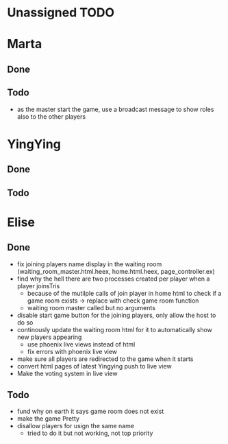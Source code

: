 # Unassigned TODO

# Marta
## Done
## Todo
- as the master start the game, use a broadcast message to show roles also to the other players

# YingYing
## Done
## Todo

# Elise
## Done
- fix joining players name display in the waiting room (waiting_room_master.html.heex, home.html.heex, page_controller.ex)
- find why the hell there are two processes created per player when a player joinsTris
    - because of the mutilple calls of join player in home html to check if a game room exists -> replace with check game room function
    - waiting room master called but no arguments
- disable start game button for the joining players, only allow the host to do so
- continously update the waiting room html for it to automatically show new players appearing
    - use phoenix live views instead of html
    - fix errors with phoenix live view
- make sure all players are redirected to the game when it starts
- convert html pages of latest Yingying push to live view
- Make the voting system in live view



## Todo
- fund why on earth it says game room does not exist
- make the game Pretty
- disallow players for usign the same name
    - tried to do it but not working, not top priority
